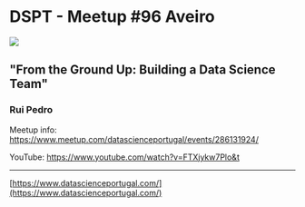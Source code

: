 # DSPT - Meetup #96 Aveiro

![](https://secure.meetupstatic.com/photos/event/1/9/b/8/highres_504966584.jpeg)


## "From the Ground Up: Building a Data Science Team"
###  Rui Pedro

Meetup info: https://www.meetup.com/datascienceportugal/events/286131924/

YouTube: https://www.youtube.com/watch?v=FTXjykw7Plo&t

---
[https://www.datascienceportugal.com/](https://www.datascienceportugal.com/)
